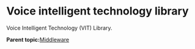 # Voice intelligent technology library

Voice Intelligent Technology \(VIT\) Library.

**Parent topic:**[Middleware](../topics/applicable_for_productrt1050_or_productrt1010_or_p.md)

